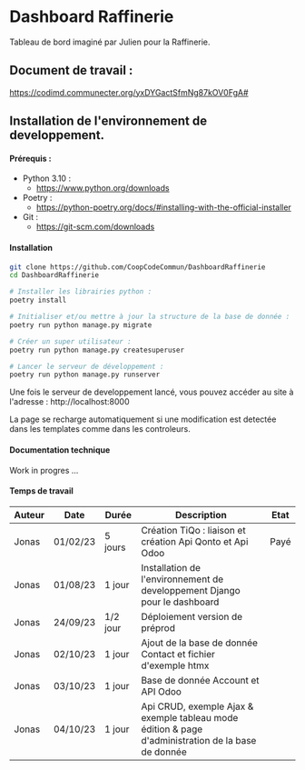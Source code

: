# Dashboard Raffinerie

Tableau de bord imaginé par Julien pour la Raffinerie.

## Document de travail :

https://codimd.communecter.org/yxDYGactSfmNg87kOV0FgA#

## Installation de l'environnement de developpement.

#### Prérequis :

- Python 3.10 :
    - https://www.python.org/downloads
- Poetry :
    - https://python-poetry.org/docs/#installing-with-the-official-installer
- Git :
    - https://git-scm.com/downloads

#### Installation

```bash
git clone https://github.com/CoopCodeCommun/DashboardRaffinerie
cd DashboardRaffinerie

# Installer les librairies python :
poetry install

# Initialiser et/ou mettre à jour la structure de la base de donnée :
poetry run python manage.py migrate

# Créer un super utilisateur :
poetry run python manage.py createsuperuser

# Lancer le serveur de développement :
poetry run python manage.py runserver
```

Une fois le serveur de developpement lancé, vous pouvez accéder au site à l'adresse : http://localhost:8000

La page se recharge automatiquement si une modification est detectée dans les templates comme dans les controleurs.

#### Documentation technique

Work in progres ...

#### Temps de travail

| Auteur | Date     | Durée    | Description                                                                                        | Etat |
|--------|----------|----------|----------------------------------------------------------------------------------------------------|------|
| Jonas  | 01/02/23 | 5 jours  | Création TiQo : liaison et création Api Qonto et Api Odoo                                          | Payé |
| Jonas  | 01/08/23 | 1 jour   | Installation de l'environnement de developpement Django pour le dashboard                          |      |
| Jonas  | 24/09/23 | 1/2 jour | Déploiement version de préprod                                                                     |      |
| Jonas  | 02/10/23 | 1 jour   | Ajout de la base de donnée Contact et fichier d'exemple htmx                                       |      |
| Jonas  | 03/10/23 | 1 jour   | Base de donnée Account et API Odoo                                                                 |      |
| Jonas  | 04/10/23 | 1 jour   | Api CRUD, exemple Ajax & exemple tableau mode édition & page d'administration de la base de donnée |      |
